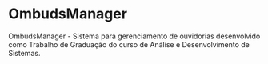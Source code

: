 # OmbudsManager
OmbudsManager - Sistema para gerenciamento de ouvidorias desenvolvido como Trabalho de Graduação do curso de Análise e Desenvolvimento de Sistemas.
